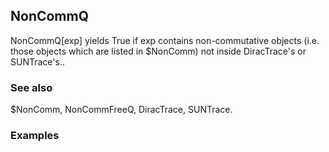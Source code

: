 ##  NonCommQ 

NonCommQ[exp] yields True if exp contains non-commutative objects (i.e. those objects which are listed in $NonComm) not inside DiracTrace's or SUNTrace's..

###  See also 

$NonComm, NonCommFreeQ, DiracTrace, SUNTrace.

###  Examples 